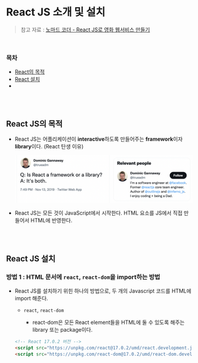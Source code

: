 # React JS 소개 및 설치

> 참고 자료 : <a href="https://nomadcoders.co/react-for-beginners">노마드 코더 - React JS로 영화 웹서비스 만들기</a>

<br/>

### 목차

- <a href="https://github.com/SangYoonLee1231/TIL/blob/main/React%20JS/about_react.md#react%EC%9D%98-%EB%AA%A9%EC%A0%81">React의 목적</a>
- <a href="https://github.com/SangYoonLee1231/TIL/blob/main/React%20JS/about_react.md#react-%EC%84%A4%EC%B9%98">React 설치</a>
- <a href=""></a>

<br/><br/>

## React JS의 목적

- React JS는 어플리케이션이 <strong>interactive</strong>하도록 만들어주는 <strong>framework</strong>이자 <strong>library</strong>이다. (React 탄생 이유)

  <img src="img/react-is-both.png" width="650">

- React JS는 모든 것이 JavaScript에서 시작한다. HTML 요소를 JS에서 직접 만들어서 HTML에 반영한다.

<br/><br/>

## React JS 설치

### 방법 1 : HTML 문서에 <code>react</code>, <code>react-dom</code>을 import하는 방법

- React JS를 설치하기 위힌 하나의 방법으로, 두 개의 Javascript 코드를 HTML에 import 해준다.

  - <code>react</code>, <code>react-dom</code>

    - react-dom은 모든 React element들을 HTML에 둘 수 있도록 해주는 library 또는 package이다.

  ```html
  <!-- React 17.0.2 버전 -->
  <script src="https://unpkg.com/react@17.0.2/umd/react.development.js"></script>
  <script src="https://unpkg.com/react-dom@17.0.2/umd/react-dom.development.js"></script>
  ```

<br/><br/>

##
